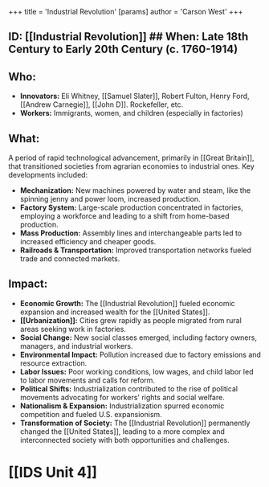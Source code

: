 +++
 title = 'Industrial Revolution'
[params]
	author = 'Carson West'
+++
## ID: [[Industrial Revolution]] ## When:  Late 18th Century to Early 20th Century (c. 1760-1914) 
## Who: 
* **Innovators:** Eli Whitney, [[Samuel Slater]], Robert Fulton, Henry Ford, [[Andrew Carnegie]], [[John D]]. Rockefeller, etc.
* **Workers:**  Immigrants, women, and children (especially in factories)
## What: 
A period of rapid technological advancement, primarily in [[Great Britain]], that transitioned societies from agrarian economies to industrial ones. Key developments included:
* **Mechanization:**  New machines powered by water and steam, like the spinning jenny and power loom, increased production.
* **Factory System:**  Large-scale production concentrated in factories, employing a workforce and leading to a shift from home-based production.
* **Mass Production:** Assembly lines and interchangeable parts led to increased efficiency and cheaper goods.
* **Railroads & Transportation:**  Improved transportation networks fueled trade and connected markets.
## Impact: 
* **Economic Growth:**  The [[Industrial Revolution]] fueled economic expansion and increased wealth for the [[United States]].
* **[[Urbanization]]:**  Cities grew rapidly as people migrated from rural areas seeking work in factories.
* **Social Change:**  New social classes emerged, including factory owners, managers, and industrial workers.
* **Environmental Impact:**  Pollution increased due to factory emissions and resource extraction. 
* **Labor Issues:**  Poor working conditions, low wages, and child labor led to labor movements and calls for reform.
* **Political Shifts:**  Industrialization contributed to the rise of political movements advocating for workers' rights and social welfare.
* **Nationalism & Expansion:**  Industrialization spurred economic competition and fueled U.S. expansionism. 
* **Transformation of Society:** The [[Industrial Revolution]] permanently changed the [[United States]], leading to a more complex and interconnected society with both opportunities and challenges. 

# [[IDS Unit 4]]